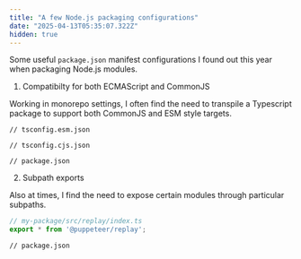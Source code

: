 ```yaml
---
title: "A few Node.js packaging configurations"
date: "2025-04-13T05:35:07.322Z"
hidden: true
---
```


Some useful `package.json` manifest configurations I found out this year when packaging Node.js modules. 

1. Compatibilty for both ECMAScript and CommonJS

Working in monorepo settings, I often find the need to transpile a Typescript package to support both CommonJS and ESM style targets.

```jsonc
// tsconfig.esm.json
```

```jsonc
// tsconfig.cjs.json
```

```jsonc
// package.json
```

2. Subpath exports

Also at times, I find the need to expose certain modules through particular subpaths.

```ts
// my-package/src/replay/index.ts
export * from '@puppeteer/replay';
```


```jsonc
// package.json
```
